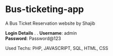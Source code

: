 # Bus-ticketing-app
A Bus Ticket Reservation website by Shajib

**Login Details**
.
.
**Username**: admin <br>
**Password**: Password@123

Used Techs: PHP, JAVASCRIPT, SQL, HTML, CSS
